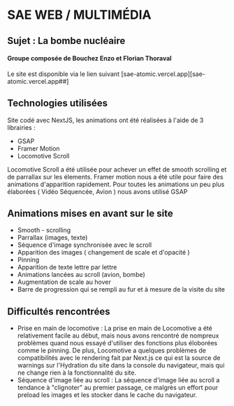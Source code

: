 # SAE WEB / MULTIMÉDIA
## Sujet : La bombe nucléaire
#### Groupe composée de Bouchez Enzo et Florian Thoraval
 Le site est disponible via le lien suivant [sae-atomic.vercel.app][sae-atomic.vercel.app##]

 ## Technologies utilisées 

 Site codé avec NextJS, les animations ont été réalisées à l'aide de 3 librairies :
 - GSAP
 - Framer Motion
 - Locomotive Scroll

Locomotive Scroll a été utilisée pour achever un effet de smooth scrolling et de parrallax sur les élements.
Framer motion nous a été utile pour faire des animations d'apparition rapidement. Pour toutes les animations un peu plus élaborées ( Vidéo Séquencée, Avion ) nous avons utilisé GSAP

## Animations mises en avant sur le site
 - Smooth - scrolling
 - Parrallax (images, texte)
 - Séquence d'image synchronisée avec le scroll
 - Apparition des images ( changement de scale et d'opacité )
 - Pinning
 - Apparition de texte lettre par lettre
 - Animations lancées au scroll (avion, bombe)
 - Augmentation de scale au hover
 - Barre de progression qui se rempli au fur et à mesure de la visite du site

## Difficultés rencontrées
- Prise en main de locomotive :
  La prise en main de Locomotive a été relativement facile au début, mais nous avons rencontré de nompreux problèmes quand nous essayé d'utiliser des fonctions plus éloborées comme le pinning. De plus, Locomotive a quelques problèmes de compatibilités avec le rendering fait par Next.js ce qui est la source de warnings sur l'Hydration du site dans la console du navigateur, mais qui ne change rien à la fonctionnalité du site.
 - Séquence d'image liée au scroll :
   La séquence d'image liée au scroll  a tendance  à "clignoter" au premier passage, ce malgrès un effort pour preload les images et les stocker dans le cache du navigateur. 
  


